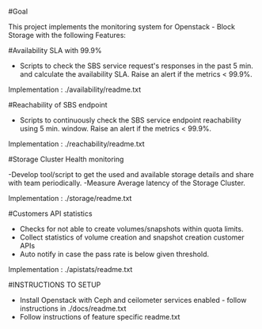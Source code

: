 
#Goal

This project implements the monitoring system for Openstack - Block Storage with the following Features:

#Availability SLA with 99.9%

- Scripts to check the SBS service request's responses in the past 5 min. 
 and calculate the availability SLA. Raise an alert if the metrics < 99.9%.

Implementation : ./availability/readme.txt

#Reachability of SBS endpoint

- Scripts to continuously check the SBS service endpoint reachability using 5 min. window. 
  Raise an alert if the metrics < 99.9%.

Implementation : ./reachability/readme.txt

#Storage Cluster Health monitoring

-Develop tool/script to get the used and available storage details and share with team periodically.
-Measure Average latency of the Storage Cluster.

Implementation : ./storage/readme.txt

#Customers API statistics 

- Checks for not able to create volumes/snapshots within quota limits.
- Collect statistics of volume creation and snapshot creation customer APIs
- Auto notify in case the pass rate is below given threshold.

Implementation : ./apistats/readme.txt

#INSTRUCTIONS TO SETUP

- Install Openstack with Ceph and ceilometer services enabled - follow instructions in ./docs/readme.txt
- Follow instructions of feature specific readme.txt


